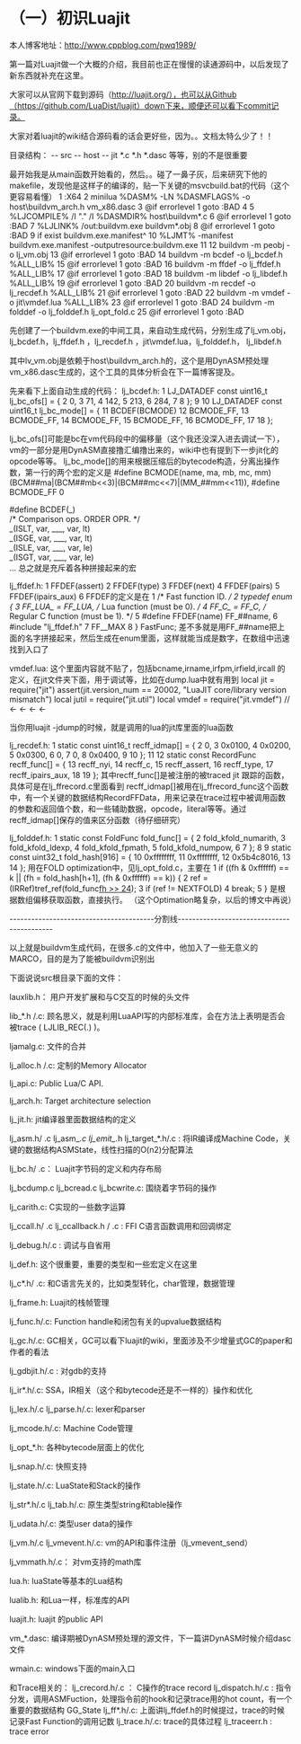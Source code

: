 # （一）初识Luajit

本人博客地址：http://www.cppblog.com/pwq1989/

第一篇对Luajit做一个大概的介绍，我目前也正在慢慢的读通源码中，以后发现了新东西就补充在这里。

大家可以从官网下载到源码（http://luajit.org/），也可以从Github（https://github.com/LuaDist/luajit）down下来，顺便还可以看下commit记录。

大家对着luajit的wiki结合源码看的话会更好些，因为。。文档太特么少了！！

目录结构：
-- src
    -- host
    -- jit
    *.c
    *.h
    *.dasc
等等，别的不是很重要

最开始我是从main函数开始看的，然后。。碰了一鼻子灰，后来研究下他的makefile，发现他是这样子的编译的，贴一下关键的msvcbuild.bat的代码（这个更容易看懂）
 1 :X64
 2 minilua %DASM% -LN %DASMFLAGS% -o host\buildvm_arch.h vm_x86.dasc
 3 @if errorlevel 1 goto :BAD
 4 
 5 %LJCOMPILE% /I "." /I %DASMDIR% host\buildvm*.c
 6 @if errorlevel 1 goto :BAD
 7 %LJLINK% /out:buildvm.exe buildvm*.obj
 8 @if errorlevel 1 goto :BAD
 9 if exist buildvm.exe.manifest^
10   %LJMT% -manifest buildvm.exe.manifest -outputresource:buildvm.exe
11 
12 buildvm -m peobj -o lj_vm.obj
13 @if errorlevel 1 goto :BAD
14 buildvm -m bcdef -o lj_bcdef.h %ALL_LIB%
15 @if errorlevel 1 goto :BAD
16 buildvm -m ffdef -o lj_ffdef.h %ALL_LIB%
17 @if errorlevel 1 goto :BAD
18 buildvm -m libdef -o lj_libdef.h %ALL_LIB%
19 @if errorlevel 1 goto :BAD
20 buildvm -m recdef -o lj_recdef.h %ALL_LIB%
21 @if errorlevel 1 goto :BAD
22 buildvm -m vmdef -o jit\vmdef.lua %ALL_LIB%
23 @if errorlevel 1 goto :BAD
24 buildvm -m folddef -o lj_folddef.h lj_opt_fold.c
25 @if errorlevel 1 goto :BAD

先创建了一个buildvm.exe的中间工具，来自动生成代码，分别生成了lj_vm.obj，lj_bcdef.h，lj_ffdef.h ，lj_recdef.h ，jit\vmdef.lua，lj_folddef.h， lj_libdef.h

其中lv_vm.obj是依赖于host\buildvm_arch.h的，这个是用DynASM预处理vm_x86.dasc生成的，这个工具的具体分析会在下一篇博客提及。

先来看下上面自动生成的代码：
lj_bcdef.h:
 1 LJ_DATADEF const uint16_t lj_bc_ofs[] = {
 2 0,
 3 71,
 4 142,
 5 213,
 6 284,
 7 
 8 };
 9 
10 LJ_DATADEF const uint16_t lj_bc_mode[] = {
11 BCDEF(BCMODE)
12 BCMODE_FF,
13 BCMODE_FF,
14 BCMODE_FF,
15 BCMODE_FF,
16 BCMODE_FF,
17 
18 };

lj_bc_ofs[]可能是bc在vm代码段中的偏移量（这个我还没深入进去调试一下），vm的一部分是用DynASM直接撸汇编撸出来的，wiki中也有提到下一步jit化的opcode等等。
lj_bc_mode[]的用来根据压缩后的bytecode构造，分离出操作数，第一行的两个宏的定义是
#define BCMODE(name, ma, mb, mc, mm) \
  (BCM##ma|(BCM##mb<<3)|(BCM##mc<<7)|(MM_##mm<<11)),
#define BCMODE_FF	0

#define BCDEF(_) \
  /* Comparison ops. ORDER OPR. */ \
  _(ISLT,	var,	___,	var,	lt) \
  _(ISGE,	var,	___,	var,	lt) \
  _(ISLE,	var,	___,	var,	le) \
  _(ISGT,	var,	___,	var,	le) \
...
总之就是充斥着各种拼接起来的宏

lj_ffdef.h:
1 FFDEF(assert)
2 FFDEF(type)
3 FFDEF(next)
4 FFDEF(pairs)
5 FFDEF(ipairs_aux)
6 
FFDEF的定义是在
1 /* Fast function ID. */
2 typedef enum {
3   FF_LUA_ = FF_LUA,    /* Lua function (must be 0). */
4   FF_C_ = FF_C,        /* Regular C function (must be 1). */
5 #define FFDEF(name)    FF_##name,
6 #include "lj_ffdef.h"
7   FF__MAX
8 } FastFunc;
差不多就是用FF_##name把上面的名字拼接起来，然后生成在enum里面，这样就能当成是数字，在数组中迅速找到入口了

vmdef.lua:
这个里面内容就不贴了，包括bcname,irname,irfpm,irfield,ircall 的定义，在jit文件夹下面，用于调试等，比如在dump.lua中就有用到
local jit = require("jit")
assert(jit.version_num == 20002, "LuaJIT core/library version mismatch")
local jutil = require("jit.util")
local vmdef = require("jit.vmdef")  // ← ← ← ←

当你用luajit -jdump的时候，就是调用的lua的jit库里面的lua函数

lj_recdef.h:
 1 static const uint16_t recff_idmap[] = {
 2 0,
 3 0x0100,
 4 0x0200,
 5 0x0300,
 6 0,
 7 0,
 8 0x0400,
 9 
10 };
11 
12 static const RecordFunc recff_func[] = {
13 recff_nyi,
14 recff_c,
15 recff_assert,
16 recff_type,
17 recff_ipairs_aux,
18 
19 };
其中recff_func[]是被注册的被traced jit 跟踪的函数，具体可是在lj_ffrecord.c里面看到
recff_idmap[]被用在lj_ffrecord_func这个函数中，有一个关键的数据结构RecordFFData，用来记录在trace过程中被调用函数的参数和返回值个数，和一些辅助数据，opcode，literal等等。通过recff_idmap[]保存的值来区分函数（待仔细研究）


lj_folddef.h:
 1 static const FoldFunc fold_func[] = {
 2   fold_kfold_numarith,
 3   fold_kfold_ldexp,
 4   fold_kfold_fpmath,
 5   fold_kfold_numpow,
 6 
 7 };
 8 
 9 static const uint32_t fold_hash[916] = {
10 0xffffffff,
11 0xffffffff,
12 0x5b4c8016,
13 
14 };
用在FOLD optimization中，见lj_opt_fold.c，主要在
1 if ((fh & 0xffffff) == k || (fh = fold_hash[h+1], (fh & 0xffffff) == k)) {
2       ref = (IRRef)tref_ref(fold_func[fh >> 24](J));
3       if (ref != NEXTFOLD)
4     break;
5     }
是根据数组偏移获取函数，直接执行。
（这个Optimation略复杂，以后的博文中再说）

----------------------------------------分割线-------------------------------------------

以上就是buildvm生成代码，在很多.c的文件中，他加入了一些无意义的MARCO，目的是为了能被buildvm识别出

下面说说src根目录下面的文件：

lauxlib.h：
用户开发扩展和与C交互的时候的头文件

lib_*.h /.c:
顾名思义，就是利用LuaAPI写的内部标准库，会在方法上表明是否会被trace ( LJLIB_REC(.) )。

ljamalg.c:
文件的合并

lj_alloc.h /.c:
定制的Memory Allocator

lj_api.c:
Public Lua/C API.

lj_arch.h:
Target architecture selection

lj_jit.h:
jit编译器里面数据结构的定义

lj_asm.h/ .c  lj_asm_*.c lj_emit_*.h lj_target_*.h/.c :
将IR编译成Machine Code，关键的数据结构ASMState，线性扫描的O(n2)分配算法

lj_bc.h/ .c：
Luajit字节码的定义和内存布局

lj_bcdump.c lj_bcread.c  lj_bcwrite.c:
围绕着字节码的操作

lj_carith.c:
C实现的一些数字运算

lj_ccall.h/ .c  lj_ccallback.h / .c :
FFI C语言函数调用和回调绑定

lj_debug.h/.c :
调试与自省用

lj_def.h:
这个很重要，重要的类型和一些宏定义在这里

lj_c*.h/ .c:
和C语言先关的，比如类型转化，char管理，数据管理

lj_frame.h:
Luajit的栈帧管理

lj_func.h/.c:
Function handle和闭包有关的upvalue数据结构

lj_gc.h/.c:
GC相关，GC可以看下luajit的wiki，里面涉及不少增量式GC的paper和作者的看法

lj_gdbjit.h/.c :
对gdb的支持

lj_ir*.h/.c:
SSA，IR相关（这个和bytecode还是不一样的）操作和优化

lj_lex.h/.c  lj_parse.h/.c:
lexer和parser

lj_mcode.h/.c:
Machine Code管理

lj_opt_*.h:
各种bytecode层面上的优化

lj_snap.h/.c:
快照支持

lj_state.h/.c:
LuaState和Stack的操作

lj_str*.h/.c  lj_tab.h/.c:
原生类型string和table操作

lj_udata.h/.c:
类型user data的操作

lj_vm.h/.c  lj_vmevent.h/.c:
vm的API和事件注册（lj_vmevent_send）

lj_vmmath.h/.c：
对vm支持的math库

lua.h:
luaState等基本的Lua结构

lualib.h:
和Lua一样，标准库的API

luajit.h:
luajit 的public API

vm_*.dasc:
编译期被DynASM预处理的源文件，下一篇讲DynASM时候介绍dasc文件

wmain.c:
windows下面的main入口

和Trace相关的：
lj_crecord.h/.c  ： C操作的trace record
lj_dispatch.h/.c :  指令分发，调用ASMFuction，处理指令前的hook和记录trace用的hot count，有一个重要的数据结构 GG_State
lj_ff*.h/.c: 上面讲lj_ffdef.h的时候提过，trace的时候 记录Fast Function的调用记数
lj_trace.h/.c: trace的具体过程
lj_traceerr.h : trace error